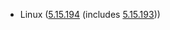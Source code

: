 - Linux ([5.15.194](https://git.kernel.org/pub/scm/linux/kernel/git/stable/linux.git/tag/?h=v5.15.194) (includes [5.15.193](https://git.kernel.org/pub/scm/linux/kernel/git/stable/linux.git/tag/?h=v5.15.193)))

